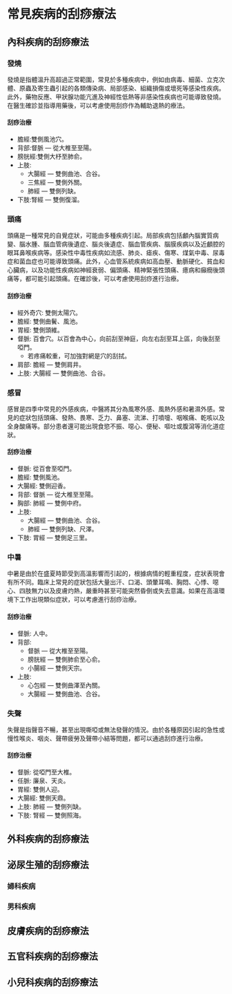 # 常見疾病的刮痧療法
## 內科疾病的刮痧療法
### 發燒

發燒是指體溫升高超過正常範圍，常見於多種疾病中，例如由病毒、細菌、立克次體、原蟲及寄生蟲引起的各類傳染病、局部感染、組織損傷或壞死等感染性疾病。此外，藥物反應、甲狀腺功能亢進及神經性低熱等非感染性疾病也可能導致發燒。在醫生確診並指導用藥後，可以考慮使用刮痧作為輔助退熱的療法。

#### 刮痧治療

- 膽經:雙側風池穴。
- 背部:督脈 — 從大椎至至陽。
- 膀胱經:雙側大杼至肺俞。
- 上肢:
	- 大腸經 — 雙側曲池、合谷。
	- 三焦經 — 雙側外關。
	- 肺經 — 雙側列缺。
- 下肢:腎經 — 雙側復溜。

### 頭痛

頭痛是一種常見的自覺症狀，可能由多種疾病引起。局部疾病包括顱內腦實質病變、腦水腫、腦血管病後遺症、腦炎後遺症、腦血管疾病、腦膜疾病以及近顱腔的眼耳鼻喉疾病等。感染性中毒性疾病如流感、肺炎、瘧疾、傷寒、煤氣中毒、尿毒症和菌血症也可能導致頭痛。此外，心血管系統疾病如高血壓、動脈硬化、貧血和心臟病，以及功能性疾病如神經衰弱、偏頭痛、精神緊張性頭痛、癔病和癲癇後頭痛等，都可能引起頭痛。在確診後，可以考慮使用刮痧進行治療。

#### 刮痧治療

- 經外奇穴: 雙側太陽穴。
- 膽經: 雙側曲鬢、風池。
- 胃經: 雙側頭維。
- 督脈: 百會穴。以百會為中心，向前刮至神庭，向左右刮至耳上區，向後刮至啞門。
	+ 若疼痛較重，可加強對網是穴的刮拭。
- 肩部: 膽經 — 雙側肩井。
- 上肢: 大腸經 — 雙側曲池、合谷。

### 感冒

感冒是四季中常見的外感疾病，中醫將其分為風寒外感、風熱外感和暑濕外感。常見的症狀包括頭痛、發熱、畏寒、乏力、鼻塞、流涕、打噴嚏、咽喉痛、乾咳以及全身酸痛等。部分患者還可能出現食慾不振、噁心、便秘、嘔吐或腹瀉等消化道症狀。

#### 刮痧治療

- 督脈: 從百會至啞門。
- 膽經: 雙側風池。
- 大腸經: 雙側迎香。
- 背部: 督脈 — 從大椎至至陽。
- 胸部: 肺經 — 雙側中府。
- 上肢:
	- 大腸經 — 雙側曲池、合谷。
	- 肺經 — 雙側列缺、尺澤。
- 下肢: 胃經 — 雙側足三里。

### 中暑

中暑是由於在盛夏時節受到高溫影響而引起的，根據病情的輕重程度，症狀表現會有所不同。臨床上常見的症狀包括大量出汗、口渴、頭暈耳鳴、胸悶、心悸、噁心、四肢無力以及皮膚灼熱，嚴重時甚至可能突然昏倒或失去意識。如果在高溫環境下工作出現類似症狀，可以考慮進行刮痧治療。

#### 刮痧治療

- 督脈: 人中。
- 背部:
	- 督脈 — 從大椎至至陽。
	- 膀胱經 — 雙側肺俞至心俞。
	- 小腸經 — 雙側天宗。
- 上肢:
	- 心包經 — 雙側曲澤至內關。
	- 大腸經 — 雙側曲池、合谷。

### 失聲

失聲是指聲音不暢，甚至出現嘶啞或無法發聲的情況。由於各種原因引起的急性或慢性喉炎、咽炎、聲帶疲勞及聲帶小結等問題，都可以通過刮痧進行治療。

#### 刮痧治療

- 督脈: 從啞門至大椎。
- 任脈: 廉泉、天炎。
- 胃經: 雙側人迎。
- 大腸經: 雙側天鼎。
- 上肢: 肺經 — 雙側列缺。
- 下肢: 腎經 — 雙側照海。

## 外科疾病的刮痧療法
## 泌尿生殖的刮痧療法
### 婦科疾病
### 男科疾病
## 皮膚疾病的刮痧療法
## 五官科疾病的刮痧療法
## 小兒科疾病的刮痧療法
